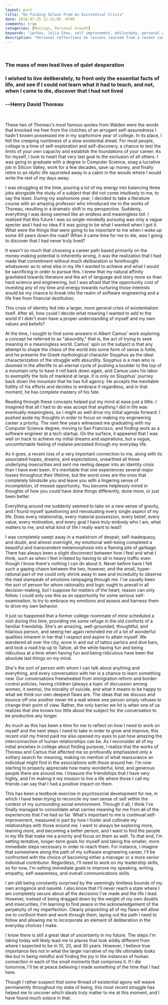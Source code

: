 ```yaml
---
layout: post
title: "On Finding Solace From an Existential Crisis"
date: 2018-07-25 21:31:05 -0700
comments: true
categories: [Musings, Personal Growth]
keywords: "jpchou, Julia Chou, self improvement, philosophy, personal growth, existential crisis"
description: "Personal reflections on lessons learned from a recent confrontation with existential dread"
---
```


</br>

<h3>The mass of men lead lives of quiet desperation</h3>

<h3>I wished to live deliberately, to front only the essential facts of life, and see if I could not learn what it had to teach, and not, when I came to die, discover that I had not lived</h3>

<h3>-- Henry David Thoreau</h3>

</br>


These two of Thoreau's most famous quotes from Walden were the words that knocked me free from the clutches of an arrogant self-assuredness I hadn't known possessed me in my sophomore year of college. In its place, I felt the creeping numbness of a slow existential dread.
For most people, college is a time of self-exploration and self-discovery, a chance to test the limits of your own capacity and establish the foundations of your career. As for myself, I took to heart that very last goal to the exclusion of all others. I was going to graduate with a degree in Computer Science, snag a lucrative job in Silicon Valley, work for a few decades, save up money, and finally retire to an idyllic life squirreled away in a cabin in the woods where I would write the rest of my days away.

I was struggling at the time, pouring a lot of my energy into balancing three jobs alongside the study of a subject that did not come intuitively to me, to say the least.
During my sophomore year, I decided to take a literature course with an amazing professor who introduced me to the works of Thoreau, resulting in a dramatic shift in my perspective. Suddenly, everything I was doing seemed like an endless and meaningless toil. I realized that this future I was so single-mindedly pursuing was only a vague specter and I had no idea if it was going to be what I wanted when I got it. What were the things that were going to be important to me when I woke up some 40 years down the road? When it came time for me to die, was I going to discover that I had never truly lived?

It wasn't so much that choosing a career path based primarily on the money-making potential is inherently wrong, it was the realization that I had made that commitment without much deliberation or forethought whatsoever as to what else in my life I wanted to achieve and what I would be sacrificing in order to pursue this. I knew that my natural affinity gravitated towards literature and the art of language and story more so than hard science and engineering, but I was afraid that the opportunity cost of investing any of my time and energy towards nurturing those interests would be my chance to break into the realm of software engineering and a life free from financial destitution.

This crisis of identity fed into a larger, more general crisis of existentialism itself. After all, how could I decide what meaning I wanted to add to the world if I didn't even have a proper understanding of myself and my own values and beliefs?

At the time, I sought to find some answers in Albert Camus' work exploring a concept he referred to as "absurdity," that is, the act of trying to seek meaning in a meaningless world. Camus' spin on the subject is that any attempt to shape the chaos of the world into some form of sense is futile, and he presents the Greek mythological character Sisyphus as the ideal characterization of the struggle with absurdity. Sisyphus is a man who is doomed in the afterlife to an eternal cycle of pushing a boulder to the top of a mountain only to have it roll back down again, and Camus uses his labor to exemplify the toils of mankind at large. It is only on Sisyphus' journey back down the mountain that he has full agency. He accepts the inevitable futility of his efforts and decides to embrace it regardless, and in that moment, he has complete mastery of his fate.

Reading through these concepts helped put my mind at ease just a little. I imagined that all I had to do was accept that anything I did in life was eventually meaningless, so I might as well drive my initial agenda forward. I pushed aside my thoughts in order to focus on making my engineering career a priority. The next few years witnessed me graduating with my Computer Science degree, moving to San Francisco, and finding work as a software engineer at a tech startup. On the surface, it appeared that I was well on track to achieve my initial dreams and aspirations, but a vague, uncomfortable feeling of malaise persisted through my everyday life.


As it goes, a recent loss of a very important connection to me, along with its associated hopes, dreams, and expectations, unearthed all these underlying insecurities and sent me reeling deeper into an identity crisis than I have ever been. It's inevitable that one experiences several major losses throughout their lifetime, but the worst ones are the ones that completely blindside you and leave you with a lingering sense of incompletion, of missed opportunity. You become helplessly mired in thoughts of how you could have done things differently, done more, or just been better.

Everything around me suddenly seemed to take on a new sense of gravity, and I found myself questioning and reevaluating every single aspect of my life. Does every relationship, every material possession, every belief, every value, every motivation, and every goal I have truly embody who I am, what matters to me, and what kind of life I really want to lead?

I was completely swept away in a maelstrom of despair, self-inadequacy, and doubt, and almost overnight, my emotional well-being completed a beautiful and transcendent metamorphosis into a flaming pile of garbage. There has always been a slight disconnect between how I feel and what I think, such as when I feel irritated by having to sit in heavy traffic even though I know there's nothing I can do about it. Never before have I felt such a gaping chasm between the two, however, and the small, hyper-rational part of me could only shrink away in awe and incredulity to observe the mad stampede of emotions rampaging through me. I've usually been the sort of person for whom rationality and logic ought to prevail in all decision-making, but I suppose for matters of the heart, reason can only follow. I could only use this as an opportunity for some serious self-examination, to try to embrace my emotions and assess and harness them to drive my own behavior.

It just so happened that a former college roommate of mine scheduled a visit during this time, providing me some refuge in the old comforts of a familiar friendship. She's an amazing, well-grounded, thoughtful, and hilarious person, and seeing her again reminded me of a lot of wonderful qualities inherent in her that I respect and aspire to attain myself. We wandered all over the city, wove in and out of tattoo parlors and dive bars, and took a road trip up to Tahoe, all the while having fun and being ridiculous at a time when having fun and being ridiculous have been the absolute last things on my mind.

She's the sort of person with whom I can talk about anything and everything, and every conversation with her is a chance to learn something new. Our conversations freewheeled from immigration reform and border-control policies, having children (always a topic of discussion among women, it seems), the morality of suicide, and what it means to be happy to what we think our own deepest flaws are. The ideas that we discuss and bounce off one another never hit a wall where one person simply refuses to change their point of view. Rather, the only barrier we hit is when one of us realizes that she knows too little about the subject for the conversation to be productive any longer.

As much as this has been a time for me to reflect on how I need to work on myself and the next steps I need to take in order to grow and improve, this recent visit my friend paid me also opened my eyes to just how amazing the interconnection of human relationships can be.
As I reconsider all of my initial anxieties in college about finding purpose, I realize that the works of Thoreau and Camus that affected me so profoundly emphasized only a solitary search for meaning, making no mention of what reassurance an individual might find in the associations with those around her. I'm now starting to properly appreciate how many wonderful, kind, and generous people there are around me. I treasure the friendships that I have very highly, and I'm making it my mission to live a life where those I call my friends can say that I had a positive impact on them.

This has been a textbook exercise in psychosocial development for me, in which I have been trying to reconcile my own sense of self within the context of my surrounding social environment. Through it all, I think I've finally managed to consolidate what carries meaning for me from all of the experiences that I've had so far. What's important to me is continual self-improvement, measured in part by how I foster and cultivate my relationships with those around me. I want to always be exploring more, learning more, and becoming a better person, and I want to find the people in my life that make me a priority and focus on them as well.
To that end, I'm setting tentative, longer-term goals for myself and taking the smaller, more immediate steps necessary in order to reach them. For instance, I imagine that somewhere along the path of my software engineering career, I'll be confronted with the choice of becoming either a manager or a more senior individual contributor. Regardless, I'll need to work on my leadership skills, so for now, I'm setting immediate goals to improve my speaking, writing, empathy, self-awareness, and overall communications skills.

I am still being constantly surprised by the seemingly limitless bounds of my own arrogance and naiveté. I also know that I'll never reach a state where I am completely secure about all the decisions I've made and the life I lead. However, instead of being dragged down by the weight of my own doubts and insecurities, I'm learning to find peace in the acknowledgement of the perpetuity of my imperfection. Clearly pinpointing all of my flaws will allow me to confront them and work through them, laying out the path I need to follow and allowing me to incorporate an element of deliberation in the everyday choices I make.

I know there is still a great deal of uncertainty in my future. The steps I'm taking today will likely lead me to places that look wildly different from where I expected to be in 10, 20, and 30 years. However, I believe true importance lies not in what the larger narrative of my life ultimately looks like but in being mindful and finding the joy in the instances of human connection in each of the small moments that comprises it. If I die tomorrow, I'll be at peace believing I made something of the time that I had here.

Though I rather suspect that some thread of existential agony will weave permanently throughout my state of being, this most recent struggle has helped me to uncover which ideals truly matter to me at this moment, and I have found much solace in that.
